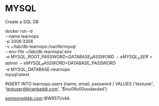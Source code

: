 # MYSQL

Create a SQL DB

docker run -d \
  --name learnops \
  -p 3306:3306 \
  -v ~/lab/db-learnops:/var/lib/mysql \
  --env-file ~/lab/db-learnops/.env \
  -e MYSQL_ROOT_PASSWORD=$DATABASE_PASSWORD \
  -e MYSQL_USER=admin \
  -e MYSQL_PASSWORD=$DATABASE_PASSWORD \
  -e MYSQL_DATABASE=learnops \
  mysql:latest


  INSERT INTO learnops.users (name, email, password ) VALUES ('testuser', 'testuser@kiranbaddi.com', '$iou09u00uudasdad')


someone@kb.com
l8WR57Uvbk